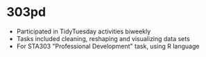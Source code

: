 # 303pd
- Participated in TidyTuesday activities biweekly
- Tasks included cleaning, reshaping and visualizing data sets
- For STA303 "Professional Development" task, using R language
